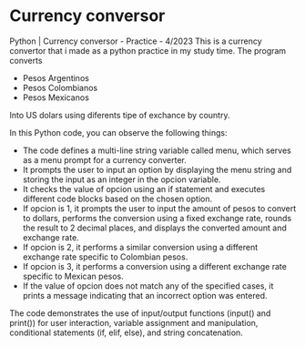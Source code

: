 # Currency conversor
Python | Currency conversor - Practice - 4/2023
This is a currency convertor that i made as a python practice in my study time.
The program converts 
  * Pesos Argentinos
  * Pesos Colombianos
  * Pesos Mexicanos
  
 Into US dolars using diferents tipe of exchance by country.

In this Python code, you can observe the following things:

* The code defines a multi-line string variable called menu, which serves as a menu prompt for a currency converter.
* It prompts the user to input an option by displaying the menu string and storing the input as an integer in the opcion variable.
* It checks the value of opcion using an if statement and executes different code blocks based on the chosen option.
 * If opcion is 1, it prompts the user to input the amount of pesos to convert to dollars, performs the conversion using a fixed exchange rate, rounds the result to 2 decimal places, and displays the converted amount and exchange rate.
* If opcion is 2, it performs a similar conversion using a different exchange rate specific to Colombian pesos.
* If opcion is 3, it performs a conversion using a different exchange rate specific to Mexican pesos.
* If the value of opcion does not match any of the specified cases, it prints a message indicating that an incorrect option was entered.

The code demonstrates the use of input/output functions (input() and print()) for user interaction, variable assignment and manipulation, conditional statements (if, elif, else), and string concatenation.
